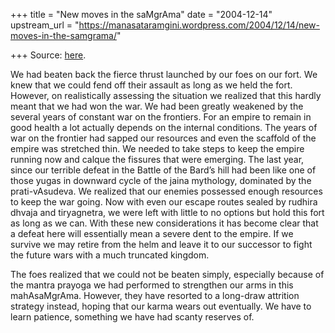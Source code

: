 +++
title = "New moves in the saMgrAma"
date = "2004-12-14"
upstream_url = "https://manasataramgini.wordpress.com/2004/12/14/new-moves-in-the-samgrama/"

+++
Source: [here](https://manasataramgini.wordpress.com/2004/12/14/new-moves-in-the-samgrama/).

We had beaten back the fierce thrust launched by our foes on our fort.
We knew that we could fend off their assault as long as we held the
fort. However, on realistically assessing the situation we realized that
this hardly meant that we had won the war. We had been greatly weakened
by the several years of constant war on the frontiers. For an empire to
remain in good health a lot actually depends on the internal conditions.
The years of war on the frontier had sapped our resources and even the
scaffold of the empire was stretched thin. We needed to take steps to
keep the empire running now and calque the fissures that were emerging.
The last year, since our terrible defeat in the Battle of the Bard’s
hill had been like one of those yugas in downward cycle of the jaina
mythology, dominated by the prati-vAsudeva. We realized that our enemies
possessed enough resources to keep the war going. Now with even our
escape routes sealed by rudhira dhvaja and tiryagnetra, we were left
with little to no options but hold this fort as long as we can. With
these new considerations it has become clear that a defeat here will
essentially mean a severe dent to the empire. If we survive we may
retire from the helm and leave it to our successor to fight the future
wars with a much truncated kingdom.

The foes realized that we could not be beaten simply, especially because
of the mantra prayoga we had performed to strengthen our arms in this
mahAsaMgrAma. However, they have resorted to a long-draw attrition
strategy instead, hoping that our karma wears out eventually. We have to
learn patience, something we have had scanty reserves of.  

